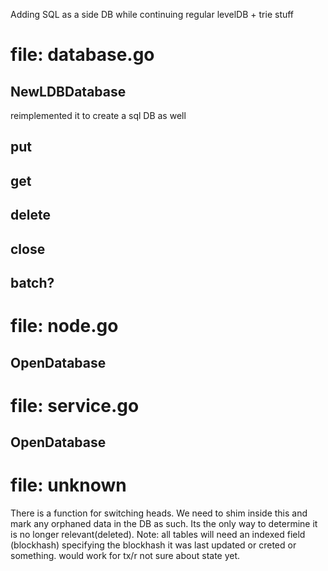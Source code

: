 Adding SQL as a side DB while continuing regular levelDB + trie stuff



file: database.go
=================

NewLDBDatabase
--------------
reimplemented it to create a sql DB as well

put
---

get
---

delete
------

close
-----

batch?
------

file: node.go
=============

OpenDatabase
------------

file: service.go
================

OpenDatabase
------------

file: unknown
=============
There is a function for switching heads. We need to shim inside this and mark any orphaned data in the DB as such. Its the only way to determine it is no longer relevant(deleted). Note: all tables will need an indexed field (blockhash) specifying the blockhash it was last updated or creted or something. would work for tx/r not sure about state yet.






